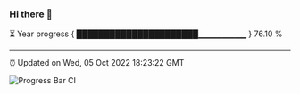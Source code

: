 ### Hi there 👋

⏳ Year progress { ██████████████████████▁▁▁▁▁▁▁▁ } 76.10 %

---

⏰ Updated on Wed, 05 Oct 2022 18:23:22 GMT

![Progress Bar CI](https://github.com/Shyam-Makwana/GitHub-Actions-Demo/workflows/Progress%20Bar%20CI/badge.svg)
